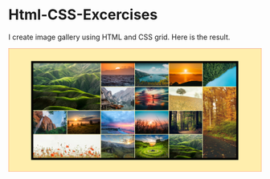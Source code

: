 # Html-CSS-Excercises
I create image gallery using HTML and CSS grid. Here is the result.

<img src="https://github.com/kadoubleU/Html-CSS-Excercises/blob/main/03.gridImageGallery/result.png" alt="Nature images" title="Image Gallery">
